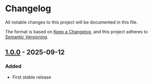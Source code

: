 # Changelog

All notable changes to this project will be documented in this file.

The format is based on [Keep a Changelog](https://keepachangelog.com/en/1.0.0/),
and this project adheres to [Semantic Versioning](https://semver.org/spec/v2.0.0.html).

## [1.0.0] - 2025-09-12
### Added
- First stable release

[1.0.0]: https://github.com/mrdomino/readpassphrase-3/tree/v1.0.0

<!-- generated by git-cliff -->
